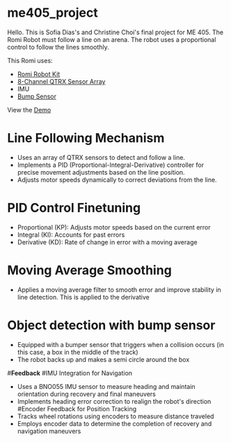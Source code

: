 # me405_project

Hello. This is Sofia Dias's and Christine Choi's final project for ME 405. 
The Romi Robot must follow a line on an arena. The robot uses a proportional control to follow the lines smoothly. 

This Romi uses:
- [Romi Robot Kit](https://www.pololu.com/product/4022)
- [8-Channel QTRX Sensor Array](https://www.pololu.com/product/3672)
- IMU
- [Bump Sensor](https://www.pololu.com/product/1403)

View the [Demo](https://youtu.be/HECtpBxoPgs)



# **Line Following Mechanism**
- Uses an array of QTRX sensors to detect and follow a line.
- Implements a PID (Proportional-Integral-Derivative) controller for precise movement adjustments based on the line position.
- Adjusts motor speeds dynamically to correct deviations from the line.
 # PID Control Finetuning
- Proportional (KP): Adjusts motor speeds based on the current error
- Integral (KI): Accounts for past errors
- Derivative (KD): Rate of change in error with a moving average

# Moving Average Smoothing
- Applies a moving average filter to smooth error and improve stability in line detection. This is applied to the derivative
# Object detection with bump sensor
- Equipped with a bumper sensor that triggers when a collision occurs (in this case, a box in the middle of the track)
- The robot backs up and makes a semi circle around the box

#**Feedback**
#IMU Integration for Navigation
- Uses a BNO055 IMU sensor to measure heading and maintain orientation during recovery and final maneuvers
- Implements heading error correction to realign the robot's direction
#Encoder Feedback for Position Tracking
- Tracks wheel rotations using encoders to measure distance traveled
- Employs encoder data to determine the completion of recovery and navigation maneuvers
